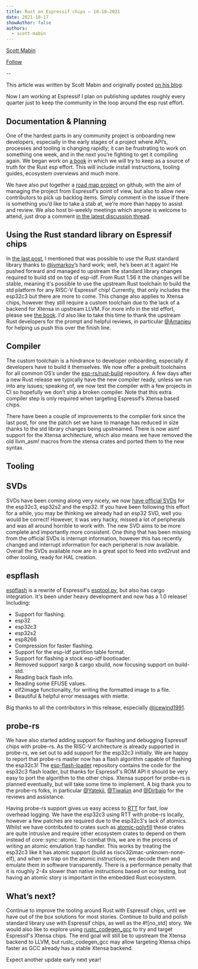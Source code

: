 ```yaml
---
title: Rust on Espressif chips — 18-10-2021
date: 2021-10-17
showAuthor: false
authors: 
  - scott-mabin
---
```

[Scott Mabin](https://medium.com/@mabez?source=post_page-----92beee7951b3--------------------------------)

[Follow](https://medium.com/m/signin?actionUrl=https%3A%2F%2Fmedium.com%2F_%2Fsubscribe%2Fuser%2F2b1db0a498a4&operation=register&redirect=https%3A%2F%2Fblog.espressif.com%2Frust-on-espressif-chips-18-10-2021-92beee7951b3&user=Scott+Mabin&userId=2b1db0a498a4&source=post_page-2b1db0a498a4----92beee7951b3---------------------post_header-----------)

--

This article was written by Scott Mabin and originally posted [on his blog](https://mabez.dev/).

Now I am working at Espressif I plan on publishing updates roughly every quarter just to keep the community in the loop around the esp rust effort.

## Documentation & Planning

One of the hardest parts in any community project is onboarding new developers, especially in the early stages of a project where API’s, processes and tooling is changing rapidly; it can be frustrating to work on something one week, and in the next you’re fighting to get it compiling again. We began work on [a book](https://esp-rs.github.io/book/) in which we will try to keep as a source of truth for the Rust esp effort. This will include install instructions, tooling guides, ecosystem overviews and much more.

We have also put together a [road map project](https://github.com/orgs/esp-rs/projects/1) on github, with the aim of managing the project from Espressif’s point of view, but also to allow new contributors to pick up backlog items. Simply comment in the issue if there is something you’d like to take a stab at, we’re more than happy to assist and review. We also host bi-weekly meetings which anyone is welcome to attend, just drop a comment [in the latest discussion thread](https://github.com/esp-rs/rust/discussions).

## Using the Rust standard library on Espressif chips

In [the last post](https://mabez.dev/blog/posts/esp-rust-espressif/), I mentioned that was possible to use the Rust standard library thanks to [@ivmarkov](https://github.com/ivmarkov)’s hard work; well, he’s been at it again! He pushed forward and managed to upstream the standard library changes required to build std on top of esp-idf. From Rust 1.56 it the changes will be stable, meaning it's possible to use the upstream Rust toolchain to build the std platform for any RISC-V Espressif chip! Currently, that only includes the esp32c3 but there are more to come. This change also applies to Xtensa chips, however they still require a custom toolchain due to the lack of a backend for Xtensa in upstream LLVM. For more info in the std effort, please see [the book](https://esp-rs.github.io/book/). I'd also like to take this time to thank the upstream Rust developers for the prompt and helpful reviews, in particular [@Amanieu](https://github.com/Amanieu) for helping us push this over the finish line.

## Compiler

The custom toolchain is a hindrance to developer onboarding, especially if developers have to build it themselves. We now offer a prebuilt toolchains for all common OS’s under the [esp-rs/rust-build](https://github.com/esp-rs/rust-build) repository. A few days after a new Rust release we typically have the new compiler ready, unless we run into any issues; speaking of, we now test the compiler with a few projects in CI so hopefully we don’t ship a broken compiler. Note that this extra compiler step is only required when targeting Espressif’s Xtensa based chips.

There have been a couple of improvements to the compiler fork since the last post, for one the patch set we have to manage has reduced in size thanks to the std library changes being upstreamed. There is now asm! support for the Xtensa architecture, which also means we have removed the old llvm_asm! macros from the xtensa crates and ported them to the new syntax.

## Tooling

## SVDs

SVDs have been coming along very nicely, we now [have official SVDs](https://github.com/espressif/svd/tree/main/svd) for the esp32c3, esp32s2 and the esp32. If you have been following this effort for a while, you may be thinking we already had an esp32 SVD, well you would be correct! However, it was very hacky, missed a lot of peripherals and was all around horrible to work with. The new SVD aims to be more complete and importantly more consistent. One thing that has been missing from the official SVDs is interrupt information, however this has recently changed and interrupt information for each peripheral is now available. Overall the SVDs available now are in a great spot to feed into svd2rust and other tooling, ready for HAL creation.

## espflash

[espflash](https://github.com/esp-rs/espflash) is a rewrite of Espressif's [esptool.py](https://github.com/espressif/esptool), but also has cargo integration. It's been under heavy development and now has a 1.0 release! Including:

- Support for flashing:
- esp32
- esp32c3
- esp32s2
- esp8266
- Compression for faster flashing.
- Support for the esp-idf partition table format.
- Support for flashing a stock esp-idf bootloader.
- Removed support xargo & cargo xbuild, now focusing support on build-std.
- Reading back flash info.
- Reading some EFUSE values.
- elf2image functionality, for writing the formatted image to a file.
- Beautiful & helpful error messages with miette.

Big thanks to all the contributors in this release, especially [@icewind1991](https://github.com/icewind1991).

## probe-rs

We have also started adding support for flashing and debugging Espressif chips with probe-rs. As the RISC-V architecture is already supported in probe-rs, we set out to add support for the esp32c3 initially. We are happy to report that probe-rs master now has a flash algorithm capable of flashing the esp32c3! The [esp-flash-loader](https://github.com/esp-rs/esp-flash-loader) repository contains the code for the esp32c3 flash loader, but thanks for Espressif's ROM API it should be very easy to port the algorithm to the other chips. Xtensa support for probe-rs is planned eventually, but will take some time to implement. A big thank you to the probe-rs folks, in particular [@Yatekii](https://github.com/Yatekii), [@Tiwalun](https://github.com/Tiwalun) and [@Dirbaio](https://github.com/Dirbaio) for the reviews and assistance.

Having probe-rs support gives us easy access to [RTT](https://www.segger.com/products/debug-probes/j-link/technology/about-real-time-transfer/) for fast, low overhead logging. We have the esp32c3 using RTT with probe-rs locally, however a few patches are required due to the esp32c3's lack of atomics. Whilst we have contributed to crates such as [atomic-polyfill](https://github.com/embassy-rs/atomic-polyfill/pull/6) these crates are quite intrusive and require other ecosystem crates to depend on them instead of core::sync::atomic. To combat this, we are in the process of writing an atomic emulation trap handler. This works by treating the esp32c3 like it has atomic support (build as riscv32imac-unknown-none-elf), and when we trap on the atomic instructions, we decode them and emulate them in software transparently. There is a performance penalty that it is roughly 2-4x slower than native instructions based on our testing, but having an atomic story is important in the embedded Rust ecosystem.

## What’s next?

Continue to improve the tooling around Rust with Espressif chips, until we have out of the box solutions for most stories. Continue to build and polish standard library use with Espressif chips, as well as the #![no_std] story. We would also like to explore using [rustc_codegen_gcc](https://github.com/rust-lang/rustc_codegen_gcc) to try and target Espressif's Xtensa chips. The end goal will still be to upstream the Xtensa backend to LLVM, but rustc_codegen_gcc may allow targeting Xtensa chips faster as GCC already has a stable Xtensa backend.

Expect another update early next year!
